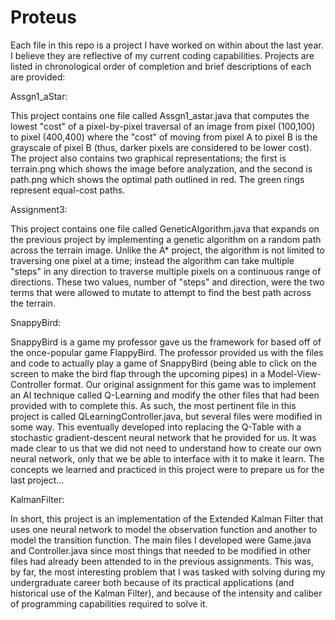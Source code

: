 # Proteus

Each file in this repo is a project I have worked on within about the last year.  I believe they are reflective of my current coding capabilities.  Projects are listed in chronological order of completion and brief descriptions of each are provided:

Assgn1_aStar:

This project contains one file called Assgn1_astar.java that computes the lowest "cost" of a pixel-by-pixel traversal of an image from pixel (100,100) to pixel (400,400) where the "cost" of moving from pixel A to pixel B is the grayscale of pixel B (thus, darker pixels are considered to be lower cost).  The project also contains two graphical representations; the first is terrain.png which shows the image before analyzation, and the second is path.png which shows the optimal path outlined in red.  The green rings represent equal-cost paths.

Assignment3:

This project contains one file called GeneticAlgorithm.java that expands on the previous project by implementing a genetic algorithm on a random path across the terrain image.  Unlike the A* project, the algorithm is not limited to traversing one pixel at a time; instead the algorithm can take multiple "steps" in any direction to traverse multiple pixels on a continuous range of directions.  These two values, number of "steps" and direction, were the two terms that were allowed to mutate to attempt to find the best path across the terrain.

SnappyBird:

SnappyBird is a game my professor gave us the framework for based off of the once-popular game FlappyBird.  The professor provided us with the files and code to actually play a game of SnappyBird (being able to click on the screen to make the bird flap through the upcoming pipes) in a Model-View-Controller format.  Our original assignment for this game was to implement an AI technique called Q-Learning and modify the other files that had been provided with to complete this.  As such, the most pertinent file in this project is called QLearningController.java, but several files were modified in some way.  This eventually developed into replacing the Q-Table with a stochastic gradient-descent neural network that he provided for us.  It was made clear to us that we did not need to understand how to create our own neural network, only that we be able to interface with it to make it learn.  The concepts we learned and practiced in this project were to prepare us for the last project...

KalmanFilter:

In short, this project is an implementation of the Extended Kalman Filter that uses one neural network to model the observation function and another to model the transition function.  The main files I developed were Game.java and Controller.java since most things that needed to be modified in other files had already been attended to in the previous assignments.  This was, by far, the most interesting problem that I was tasked with solving during my undergraduate career both because of its practical applications (and historical use of the Kalman Filter), and because of the intensity and caliber of programming capabilities required to solve it.

